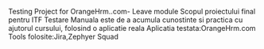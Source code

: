 Testing Project for OrangeHrm..com- Leave module
Scopul proiectului final pentru ITF Testare Manuala este de a acumula cunostinte si practica cu ajutorul cursului, folosind o aplicatie reala
Aplicatia testata:OrangeHrm.com
Tools folosite:Jira,Zephyer Squad
